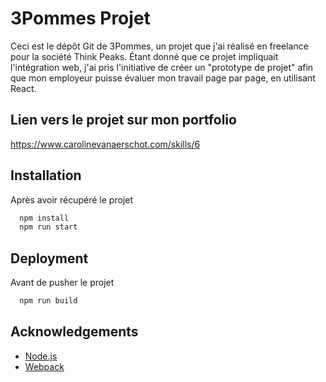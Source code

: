 
# 3Pommes Projet
Ceci est le dépôt Git de 3Pommes, un projet que j'ai réalisé en freelance pour la société Think Peaks. Étant donné que ce projet impliquait l'intégration web, j'ai pris l'initiative de créer un "prototype de projet" afin que mon employeur puisse évaluer mon travail page par page, en utilisant React.

## Lien vers le projet sur mon portfolio

https://www.carolinevanaerschot.com/skills/6


## Installation

Après avoir récupéré le projet

```bash
  npm install
  npm run start
```
    
## Deployment

Avant de pusher le projet

```bash
  npm run build
```


## Acknowledgements

 - [Node.js](https://nodejs.org/en)
 - [Webpack](https://webpack.js.org/)
